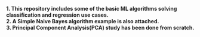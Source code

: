 **1. This repository includes some of the basic ML algorithms solving classification and regression use cases.** <br>
**2. A Simple Naive Bayes algorithm example is also attached.** <br>
**3. Principal Component Analysis(PCA) study has been done from scratch.**
